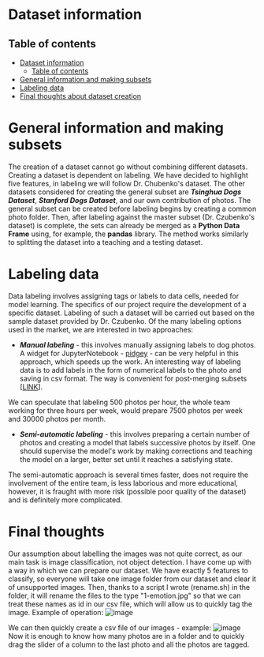 # Dataset information
## Table of contents
- [Dataset information](#dataset-information)
  - [Table of contents](#table-of-contents)
- [General information and making subsets](#general-information-and-making-subsets)
- [Labeling data](#labeling-data)
- [Final thoughts about dataset creation](#final-thoughts)
  
# General information and making subsets

The creation of a dataset cannot go without combining different datasets. Creating a dataset is dependent on labeling. We have decided to highlight five features, in labeling we will follow Dr. Chubenko's dataset. The other datasets considered for creating the general subset are ***Tsinghua Dogs Dataset***, ***Stanford Dogs Dataset***, and our own contribution of photos. 
The general subset can be created before labeling begins by creating a common photo folder. Then, after labeling against the master subset (Dr. Czubenko's dataset) is complete, the sets can already be merged as a **Python Data Frame** using, for example, the **pandas** library. The method works similarly to splitting the dataset into a teaching and a testing dataset.

# Labeling data

Data labeling involves assigning tags or labels to data cells, needed for model learning.
The specifics of our project require the development of a specific dataset. Labeling of such a dataset will be carried out based on the sample dataset provided by Dr. Czubenko.
Of the many labeling options used in the market, we are interested in two approaches:
 - ***Manual labeling*** -
  this involves manually assigning labels to dog photos. A widget for JupyterNotebook - [pidgey](https://github.com/wbwvos/pidgey) - can be very helpful in this approach,   which speeds up the work. An interesting way of labeling data is to add labels in the form of numerical labels to the photo and saving in csv format. The way is           convenient for post-merging subsets [[LINK](https://towardsdatascience.com/label-your-images-easily-using-this-jupyter-notebook-code-4102037b7821)].
  
  We can speculate that labeling 500 photos per hour, the whole team working for three hours per week, would prepare 7500 photos per week and 30000 photos per month.
 - ***Semi-automatic labeling*** -
	this involves preparing a certain number of photos and creating a model that labels successive photos by itself. One should supervise the model's work by making corrections and teaching the model on a larger, better set until it reaches a satisfying state.

The semi-automatic approach is several times faster, does not require the involvement of the entire team, is less laborious and more educational, however, it is fraught with more risk (possible poor quality of the dataset) and is definitely more complicated.

# Final thoughts

Our assumption about labelling the images was not quite correct, as our main task is image classification, not object detection. 
I have come up with a way in which we can prepare our dataset. We have exactly 5 features to classify, so everyone will take one image folder from our dataset and clear it of unsupported images. Then, thanks to a script I wrote (rename.sh) in the folder, it will rename the files to the type "1-emotion.jpg" so that we can treat these names as id in our csv file, which will allow us to quickly tag the image. Example of operation:
![image](https://user-images.githubusercontent.com/77082422/200986148-b017f5b1-154a-4e76-8fc0-cee6cb937e96.png)

We can then quickly create a csv file of our images - example:
![image](https://user-images.githubusercontent.com/77082422/200986376-0b5ee090-7833-4a9c-a233-cfae7d880c5a.png) \
Now it is enough to know how many photos are in a folder and to quickly drag the slider of a column to the last photo and all the photos are tagged.

